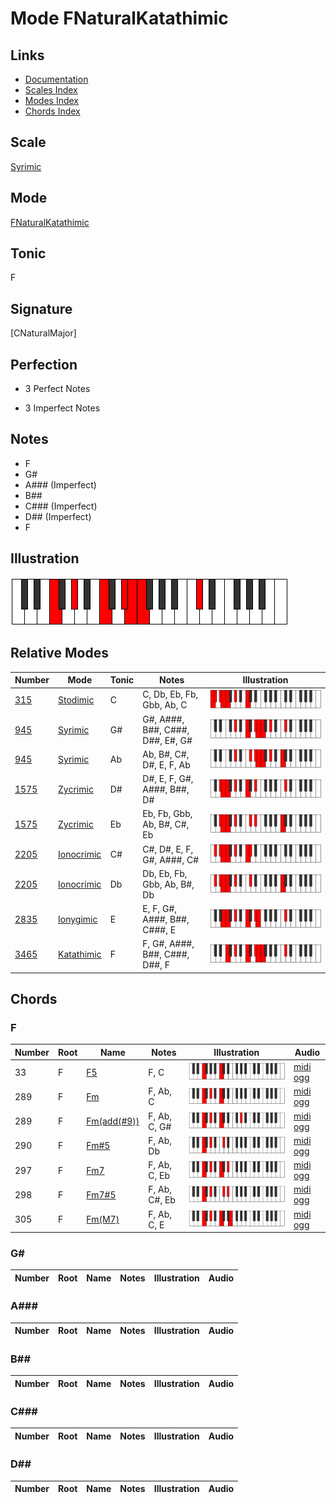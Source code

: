 # Mode FNaturalKatathimic

## Links

- [Documentation](index.md)
- [Scales Index](Scales.md)
- [Modes Index](Modes.md)
- [Chords Index](Chords.md)

## Scale

[Syrimic](ScaleSyrimic.md)

## Mode

[FNaturalKatathimic](ModeFNaturalKatathimic.md)

## Tonic

F

## Signature

[CNaturalMajor]

## Perfection

 - 3 Perfect Notes

 - 3 Imperfect Notes

## Notes

- F
- G#
- A### (Imperfect)
- B##
- C### (Imperfect)
- D## (Imperfect)
- F

## Illustration

![FNaturalKatathimic](ModeFNaturalKatathimic.png)

## Relative Modes

| Number | Mode | Tonic | Notes | Illustration |
|--------|------|-------|-------|--------------|
| [315](https://ianring.com/musictheory/scales/315) | [Stodimic](ModeStodimic.md) | C | C, Db, Eb, Fb, Gbb, Ab, C | ![CNaturalStodimic](ModeCNaturalStodimic.png) |
| [945](https://ianring.com/musictheory/scales/945) | [Syrimic](ModeSyrimic.md) | G# | G#, A###, B##, C###, D##, E#, G# | ![GSharpSyrimic](ModeGSharpSyrimic.png) |
| [945](https://ianring.com/musictheory/scales/945) | [Syrimic](ModeSyrimic.md) | Ab | Ab, B#, C#, D#, E, F, Ab | ![AFlatSyrimic](ModeAFlatSyrimic.png) |
| [1575](https://ianring.com/musictheory/scales/1575) | [Zycrimic](ModeZycrimic.md) | D# | D#, E, F, G#, A###, B##, D# | ![DSharpZycrimic](ModeDSharpZycrimic.png) |
| [1575](https://ianring.com/musictheory/scales/1575) | [Zycrimic](ModeZycrimic.md) | Eb | Eb, Fb, Gbb, Ab, B#, C#, Eb | ![EFlatZycrimic](ModeEFlatZycrimic.png) |
| [2205](https://ianring.com/musictheory/scales/2205) | [Ionocrimic](ModeIonocrimic.md) | C# | C#, D#, E, F, G#, A###, C# | ![CSharpIonocrimic](ModeCSharpIonocrimic.png) |
| [2205](https://ianring.com/musictheory/scales/2205) | [Ionocrimic](ModeIonocrimic.md) | Db | Db, Eb, Fb, Gbb, Ab, B#, Db | ![DFlatIonocrimic](ModeDFlatIonocrimic.png) |
| [2835](https://ianring.com/musictheory/scales/2835) | [Ionygimic](ModeIonygimic.md) | E | E, F, G#, A###, B##, C###, E | ![ENaturalIonygimic](ModeENaturalIonygimic.png) |
| [3465](https://ianring.com/musictheory/scales/3465) | [Katathimic](ModeKatathimic.md) | F | F, G#, A###, B##, C###, D##, F | ![FNaturalKatathimic](ModeFNaturalKatathimic.png) |

## Chords

### F

| Number | Root | Name | Notes | Illustration | Audio |
|--------|------|------|-------|--------------|-------|
| 33 | F | [F5](ChordFNaturalPowerChord.md) | F, C | ![F5](ChordFNaturalPowerChordRootPosition.png) | [midi](ChordFNaturalPowerChordRootPosition.mid) [ogg](ChordFNaturalPowerChordRootPosition.ogg) |
| 289 | F | [Fm](ChordFNaturalMinor.md) | F, Ab, C | ![Fm](ChordFNaturalMinorRootPosition.png) | [midi](ChordFNaturalMinorRootPosition.mid) [ogg](ChordFNaturalMinorRootPosition.ogg) |
| 289 | F | [Fm(add(#9))](ChordFNaturalMinorAddSharpNinth.md) | F, Ab, C, G# | ![Fm(add(#9))](ChordFNaturalMinorAddSharpNinthRootPosition.png) | [midi](ChordFNaturalMinorAddSharpNinthRootPosition.mid) [ogg](ChordFNaturalMinorAddSharpNinthRootPosition.ogg) |
| 290 | F | [Fm#5](ChordFNaturalMinorSharpFifth.md) | F, Ab, Db | ![Fm#5](ChordFNaturalMinorSharpFifthRootPosition.png) | [midi](ChordFNaturalMinorSharpFifthRootPosition.mid) [ogg](ChordFNaturalMinorSharpFifthRootPosition.ogg) |
| 297 | F | [Fm7](ChordFNaturalMinorSeventh.md) | F, Ab, C, Eb | ![Fm7](ChordFNaturalMinorSeventhRootPosition.png) | [midi](ChordFNaturalMinorSeventhRootPosition.mid) [ogg](ChordFNaturalMinorSeventhRootPosition.ogg) |
| 298 | F | [Fm7#5](ChordFNaturalMinorSeventhSharpFifth.md) | F, Ab, C#, Eb | ![Fm7#5](ChordFNaturalMinorSeventhSharpFifthRootPosition.png) | [midi](ChordFNaturalMinorSeventhSharpFifthRootPosition.mid) [ogg](ChordFNaturalMinorSeventhSharpFifthRootPosition.ogg) |
| 305 | F | [Fm(M7)](ChordFNaturalMinorMajorSeventh.md) | F, Ab, C, E | ![Fm(M7)](ChordFNaturalMinorMajorSeventhRootPosition.png) | [midi](ChordFNaturalMinorMajorSeventhRootPosition.mid) [ogg](ChordFNaturalMinorMajorSeventhRootPosition.ogg) |

### G#

| Number | Root | Name | Notes | Illustration | Audio |
|--------|------|------|-------|--------------|-------|

### A###

| Number | Root | Name | Notes | Illustration | Audio |
|--------|------|------|-------|--------------|-------|

### B##

| Number | Root | Name | Notes | Illustration | Audio |
|--------|------|------|-------|--------------|-------|

### C###

| Number | Root | Name | Notes | Illustration | Audio |
|--------|------|------|-------|--------------|-------|

### D##

| Number | Root | Name | Notes | Illustration | Audio |
|--------|------|------|-------|--------------|-------|


